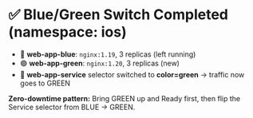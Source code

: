 # ✅ Blue/Green Switch Completed (namespace: ios)

- 🔵 **web-app-blue**: `nginx:1.19`, 3 replicas (left running)  
- 🟢 **web-app-green**: `nginx:1.20`, 3 replicas (new)  
- 🔀 **web-app-service** selector switched to **color=green** → traffic now goes to GREEN

**Zero-downtime pattern:** Bring GREEN up and Ready first, then flip the Service selector from BLUE → GREEN.
